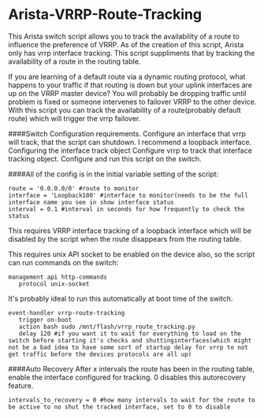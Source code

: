 # Arista-VRRP-Route-Tracking
This Arista switch script allows you to track the availability of a route to influence the preference of VRRP. As of the creation of this script, Arista only has vrrp interface tracking. This script suppliments that by tracking the availability of a route in the routing table.

If you are learning of a default route via a dynamic routing protocol, what happens to your traffic if that routing is down but your uplink interfaces are up on the VRRP master device? You will probably be dropping traffic until problem is fixed or someone intervenes to failover VRRP to the other device. With this script you can track the availability of a route(probably default route) which will trigger the vrrp failover.

####Switch Configuration requirements.
Configure an interface that vrrp will track, that the script can shutdown. I recommend a loopback interface.
Configuring the interface track object
Configure vrrp to track that interface tracking object.
Configure and run this script on the switch.

####All of the config is in the initial variable setting of the script:
```
route = '0.0.0.0/0' #route to monitor
interface = 'Loopback100' #interface to monitor(needs to be the full interface name you see in show interface status
interval = 0.1 #interval in seconds for how frequently to check the status
```

This requires VRRP interface tracking of a loopback interface which will be disabled by the script when the route disappears from the routing table. 

This requires unix API socket to be enabled on the device also, so the script can run commands on the switch:
```
management api http-commands
   protocol unix-socket 
```

It's probably ideal to run this automatically at boot time of the switch.

```
event-handler vrrp-route-tracking
   trigger on-boot
   action bash sudo /mnt/flash/vrrp_route_tracking.py
   delay 120 #if you want it to wait for everything to load on the switch before starting it's checks and shuttinginterfaces(which might not be a bad idea to have some sort of startup delay for vrrp to not get traffic before the devices protocols are all up)
```

####Auto Recovery
After x intervals the route has been in the routing table, enable the interface configured for tracking. 0 disables this autorecovery feature.

```
intervals_to_recovery = 0 #how many intervals to wait for the route to be active to no shut the tracked interface, set to 0 to disable
```
